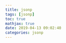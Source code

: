 ```yaml
---
title: jsonp
tags: [jsonp]
toc: true
mathjax: true
date: 2019-04-13 09:02:40
categories: jsonp
---
```

